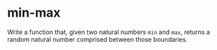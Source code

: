 # min-max

Write a function that, given two natural numbers `min` and `max`, returns a random natural number comprised between those boundaries.
